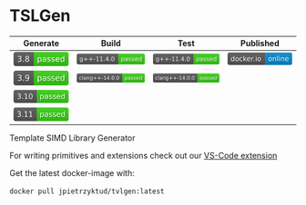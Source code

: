 # TSLGen

|Generate|Build|Test|Published|
|:-:|:-:|:-:|:-:|
|[![py38](./doc/badges/generate_py3.8.svg)](https://github.com/db-tu-dresden/TVLGen/actions/workflows/tslgen_merge_main.yml)|[![build_g++](./doc/badges/build_g++.svg)](https://github.com/db-tu-dresden/TVLGen/actions/workflows/tslgen_merge_main.yml)|[![test_g++](./doc/badges/test_g++.svg)](https://github.com/db-tu-dresden/TVLGen/actions/workflows/tslgen_merge_main.yml)|[![dockerio](./doc/badges/docker.io.svg)](https://github.com/db-tu-dresden/TVLGen/actions/workflows/tslgen_merge_main.yml)|
|[![py39](./doc/badges/generate_py3.9.svg)](https://github.com/db-tu-dresden/TVLGen/actions/workflows/tslgen_merge_main.yml)|[![build_clang++](./doc/badges/build_clang++.svg)](https://github.com/db-tu-dresden/TVLGen/actions/workflows/tslgen_merge_main.yml)|[![test_clang++](./doc/badges/test_clang++.svg)](https://github.com/db-tu-dresden/TVLGen/actions/workflows/tslgen_merge_main.yml)||
|[![py310](./doc/badges/generate_py3.10.svg)](https://github.com/db-tu-dresden/TVLGen/actions/workflows/tslgen_merge_main.yml)||||
|[![py311](./doc/badges/generate_py3.11.svg)](https://github.com/db-tu-dresden/TVLGen/actions/workflows/tslgen_merge_main.yml)|

Template SIMD Library Generator

For writing primitives and extensions check out our [VS-Code extension](https://marketplace.visualstudio.com/items?itemName=DBTUD.tslgen-edit)

Get the latest docker-image with:

```docker pull jpietrzyktud/tvlgen:latest```


